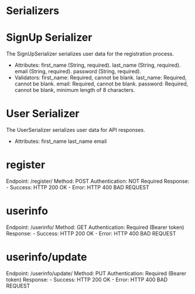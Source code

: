 # Serializers
# SignUp Serializer
The SignUpSerializer serializes user data for the registration process.

- Attributes:
    first_name (String, required).
    last_name (String, required).
    email (String, required).
    password (String, required).
- Validators:
    first_name: Required, cannot be blank.
    last_name: Required, cannot be blank.
    email: Required, cannot be blank.
    password: Required, cannot be blank, minimum length of 8 characters.

# User Serializer
The UserSerializer serializes user data for API responses.

- Attributes:
first_name
last_name
email
 

# register
Endpoint: /register/
Method: POST
Authentication: NOT Required 
Response:
    - Success: HTTP 200 OK
    - Error: HTTP 400 BAD REQUEST
# userinfo
Endpoint: /userinfo/
Method: GET
Authentication: Required (Bearer token)
Response:
    - Success: HTTP 200 OK
    - Error: HTTP 400 BAD REQUEST
# userinfo/update
Endpoint: /userinfo/update/
Method: PUT
Authentication: Required (Bearer token) 
Response:
    - Success: HTTP 200 OK
    - Error: HTTP 400 BAD REQUEST